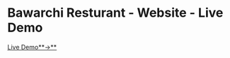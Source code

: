 
# Bawarchi Resturant - Website - Live Demo

[Live Demo**→**](https://bawarchi-resturant.netlify.app/)
